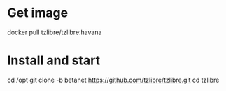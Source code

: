 # Get image
docker pull tzlibre/tzlibre:havana

# Install and start
cd /opt
git clone -b betanet https://github.com/tzlibre/tzlibre.git
cd tzlibre